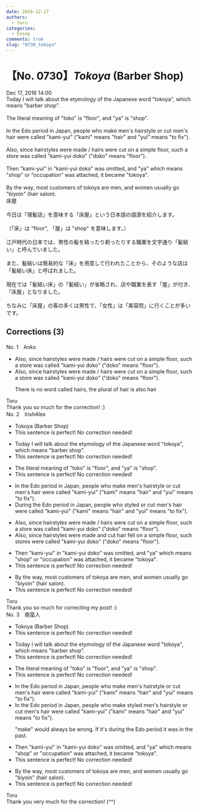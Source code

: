 ```yaml
---
date: 2016-12-17
authors:
  - toru
categories:
  - Essay
comments: true
slug: "0730_tokoya"
---
```


# 【No. 0730】<strong><em>Tokoya</strong></em> (Barber Shop)
<div class="date">Dec 17, 2016 14:00</div>
<div id="post"><div id="body_show_ori">
Today I will talk about the etymology of the Japanese word "tokoya", which means "barber shop".<br/><br/>The literal meaning of "toko" is "floor", and "ya" is "shop".<br/><br/>In the Edo period in Japan, people who make men's hairstyle or cut men's hair were called "kami-yui" ("kami" means "hair" and "yui" means "to fix").<br/><br/>Also, since hairstyles were made / hairs were cut on a simple floor, such a store was called "kami-yui doko" ("doko" means "floor").<br/><br/>Then "kami-yui" in "kami-yui doko" was omitted, and "ya" which means "shop" or "occupation" was attached, it became "tokoya".<br/><br/>By the way, most customers of tokoya are men, and women usually go "biyoin" (hair salon).
</div></div>

<!-- more -->

<div id="post_ja"><div id="body_show_mo">
床屋<br/><br/>今日は「理髪店」を意味する「床屋」という日本語の語源を紹介します。<br/><br/>（「床」は "floor", 「屋」は "shop" を意味します。）<br/><br/>江戸時代の日本では、男性の髪を結ったり剃ったりする職業を文字通り「髪結い」と呼んでいました。<br/><br/>また、髪結いは簡易的な「床」を用意して行われたことから、そのような店は「髪結い床」と呼ばれました。<br/><br/>現在では「髪結い床」の「髪結い」が省略され、店や職業を表す「屋」が付き、「床屋」となりました。<br/><br/>ちなみに「床屋」の客の多くは男性で、「女性」は「美容院」に行くことが多いです。
</div></div>

## Corrections (3)
<div id="block"><div class="first_name"> No. 1　<span class="just_name">Anks</span></div><div id="block2">
<ul class="correction_field">
<li class="incorrect">Also, since hairstyles were made / hairs were cut on a simple floor, such a store was called "kami-yui doko" ("doko" means "floor").</li>
<li class="corrected correct">
Also, since hairstyles were made / hairs were cut on a simple floor, such a store was called "kami-yui doko" ("doko" means "floor").
<p class="correction_comment">There is no word called hairs, the plural of hair is also hair</p>
</li>
</ul>
</div><div class="name"><span class="just_name">Toru</span><br>
Thank you so much for the correction! :)
</div>
</div>
<div id="block"><div class="first_name"> No. 2　<span class="just_name">IrishAlex</span></div><div id="block2">
<ul class="correction_field">
<li class="incorrect">Tokoya (Barber Shop)</li>
<li class="corrected perfect">This sentence is perfect! No correction needed!</li>
</ul>
<ul class="correction_field">
<li class="incorrect">Today I will talk about the etymology of the Japanese word "tokoya", which means "barber shop".</li>
<li class="corrected perfect">This sentence is perfect! No correction needed!</li>
</ul>
<ul class="correction_field">
<li class="incorrect">The literal meaning of "toko" is "floor", and "ya" is "shop".</li>
<li class="corrected perfect">This sentence is perfect! No correction needed!</li>
</ul>
<ul class="correction_field">
<li class="incorrect">In the Edo period in Japan, people who make men's hairstyle or cut men's hair were called "kami-yui" ("kami" means "hair" and "yui" means "to fix").</li>
<li class="corrected correct">
<span class="f_blue">During</span> the Edo period in Japan, people who <span class="f_blue">styled</span> or cut men's hair were called "kami-yui" ("kami" means "hair" and "yui" means "to fix").
</li>
</ul>
<ul class="correction_field">
<li class="incorrect">Also, since hairstyles were made / hairs were cut on a simple floor, such a store was called "kami-yui doko" ("doko" means "floor").</li>
<li class="corrected correct">
Also, since hairstyles were made <span class="f_red">and</span> <span class="f_blue">cut hair fell</span> on a simple floor, such store<span class="f_blue">s were </span>called "kami-yui doko" ("doko" means "floor").
</li>
</ul>
<ul class="correction_field">
<li class="incorrect">Then "kami-yui" in "kami-yui doko" was omitted, and "ya" which means "shop" or "occupation" was attached, it became "tokoya".</li>
<li class="corrected perfect">This sentence is perfect! No correction needed!</li>
</ul>
<ul class="correction_field">
<li class="incorrect">By the way, most customers of tokoya are men, and women usually go "biyoin" (hair salon).</li>
<li class="corrected perfect">This sentence is perfect! No correction needed!</li>
</ul>
</div><div class="name"><span class="just_name">Toru</span><br>
Thank you so much for correcting my post! :)
</div>
</div>
<div id="block"><div class="first_name"> No. 3　<span class="just_name">南蛮人</span></div><div id="block2">
<ul class="correction_field">
<li class="incorrect">Tokoya (Barber Shop)</li>
<li class="corrected perfect">This sentence is perfect! No correction needed!</li>
</ul>
<ul class="correction_field">
<li class="incorrect">Today I will talk about the etymology of the Japanese word "tokoya", which means "barber shop".</li>
<li class="corrected perfect">This sentence is perfect! No correction needed!</li>
</ul>
<ul class="correction_field">
<li class="incorrect">The literal meaning of "toko" is "floor", and "ya" is "shop".</li>
<li class="corrected perfect">This sentence is perfect! No correction needed!</li>
</ul>
<ul class="correction_field">
<li class="incorrect">In the Edo period in Japan, people who make men's hairstyle or cut men's hair were called "kami-yui" ("kami" means "hair" and "yui" means "to fix").</li>
<li class="corrected correct">
In the Edo <span class="sline"><span class="f_red">period in</span></span> Japan, people who <span class="sline"><span class="f_red">make</span></span> <span class="f_blue">styled</span> <span class="sline"><span class="f_red">men's hairstyle</span></span> or cut men's hair were called "kami-yui" ("kami" means "hair" and "yui" means "to fix").
<p class="correction_comment">"make" would always be wrong. If it's during the Edo period it was in the past.</p>
</li>
</ul>
<ul class="correction_field">
<li class="incorrect">Then "kami-yui" in "kami-yui doko" was omitted, and "ya" which means "shop" or "occupation" was attached, it became "tokoya".</li>
<li class="corrected perfect">This sentence is perfect! No correction needed!</li>
</ul>
<ul class="correction_field">
<li class="incorrect">By the way, most customers of tokoya are men, and women usually go "biyoin" (hair salon).</li>
<li class="corrected perfect">This sentence is perfect! No correction needed!</li>
</ul>
</div><div class="name"><span class="just_name">Toru</span><br>
Thank you very much for the correction! (^^)
</div>
</div>
